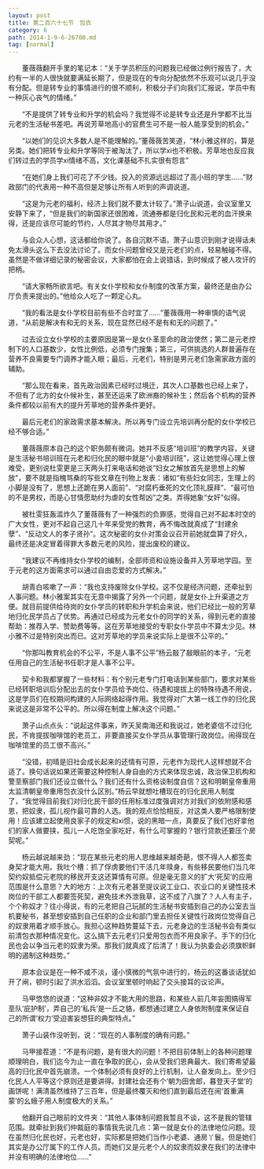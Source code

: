 ```yaml
---
layout: post
title: 第二百六十七节　包衣
category: 6
path: 2014-1-9-6-26700.md
tag: [normal]
---
```


　　董薇薇翻开手里的笔记本：“关于学员积压的问题我已经做过例行报告了，大约有一半的人很快就要满延长期了，但是现在的专向分配依然不乐观可以说几乎没有分配。但是转专业的事情进行的很不顺利，积极分子们向我们汇报说，学员中有一种灰心丧气的情绪。”

　　“不是提供了转专业和升学的机会吗？我觉得不论是转专业还是升学都不比当元老的生活秘书差吧。再说芳草地高小的官费生可不是一般人能享受到的机会。”

　　“以她们的见识大多数人是不能理解的。”董薇薇苦笑道，“林小雅这样的，算是另类。她们把转专业和升学等同于被淘汰了，所以学xi也不积极。芳草地也反应我们转过去的学员学xi情绪不高，文化课基础不扎实很有怨言”

　　“在她们身上我们可花了不少钱。投入的资源远远超过了高小班的学生……”财政部门的代表用一种不高但是足够让所有人听到的声调说道。

　　“这是为元老的福利，经济上我们就不要太计较了。”萧子山说道，会议室里又安静下来了，“但是我们的新国家还很困难，流通券都是归化民和元老的血汗换来得，还是应该尽可能的节约，人尽其才物尽其用才。”

　　与会众人心想，这话都给你说了。各自沉默不语。萧子山意识到刚才说得话未免太滑头这么下去没法讨论了。而女仆问题曾经又是元老们的点，轻易触碰不得。虽然是不做详细记录的秘密会议，大家都怕在会上说错话，到时候成了被人攻讦的把柄。

　　“请大家畅所欲言吧。有关女仆学校和女仆制度的改革方案，最终还是由办公厅负责来提出的。”他给众人吃了一颗定心丸。

　　“我的看法是女仆学校目前有些不合时宜了……”董薇薇用一种审慎的语气说道，“从前是解决有和无的关系，现在显然已经不是有和无的问题了。”

　　过去设立女仆学校的主要原因是第一是女仆革垩命的政治使然；第二是元老控制下的人口基数少，女性比例低，必须专门搜集；第三，可供挑选的人群普遍存在营养不良需要专门调养才能入眼；最后，元老们，特别是男元老们急需家政方面的辅助。

　　“那么现在看来，首先政治因素已经时过境迁，其次人口基数也已经上来了，不但有了北方的女仆候补生，甚至还运来了欧洲裔的候补生；然后各个机构的营养条件都较以前有大的提升芳草地的营养条件更好。

　　最后元老们的家政需求基本解决。所以再专门设立先培训再分配的女仆学校已经不够合适。”

　　董薇薇原本自己的这个职务颇有微词。她并不反感“培训班”的教学内容，关键是生活秘书培训班在元老和归化民的眼中就是“小妾培训班”，这让她觉得心理上很难受，更别说杜雯更是三天两头打来电话和她谈“妇女之解放首先是思想上的解放”，要不就是指槐骂桑的写些文章在刊物上发表：诸如“有些妇女同志，生理上的小脚是没有了，思想上还跪在男人面前”、“对腐朽垂死的文化顶礼膜拜”、“最可怕的不是男权，而是心甘情愿助纣为虐的女性帮凶”之类。弄得她象“女奸”似得。

　　被杜雯狂轰滥炸久了董薇薇有了一种强烈的负罪感，觉得自己对不起本时空的广大女性，更对不起自己这几十年来受党的教育，再不悔改就真成了“封建余孽”、“反动文人的孝子贤孙”。这次秘密的女仆对策会议召开前她就盘算了好久，最终还是决定冒着得罪大多数元老的风险，提出废校的建议。

　　“我建议不再维持女仆学校的编制，全部师资和设施设备并入芳草地学园。至于元老的这方面需求可以通过自由恋爱的方式解决。”

　　胡青白咳嗽了一声：“我也支持废除女仆学校。这不仅是经济问题，还牵扯到人事问题。林小雅案其实在无意中揭露了另外一个问题，就是女仆上升渠道之方便。就目前提供给待岗的女仆学员的转职和升学机会来说，他们已经比一般的芳草地归化民学员占了优势。再通过已经成为元老女仆的同学的关系，得到元老的直接帮助：推荐入学、赞助费等等。这在芳草地接受的专职女仆学员中不算太少见。林小雅不过是特别突出而已。这对芳草地的学员来说实际上是很不公平的。”

　　“你那叫教育机会的不公平，不是人事不公平”杨云敲了敲眼前的本子，“元老任用自己的生活秘书任职才是人事不公平。

　　契卡和我都掌握了一些材料：有个别元老专门打电话到某些部门，要求对某些已经转职培训后分配出去的女仆学员给予岗位、待遇和提拔上的特殊待遇不用说，这是学员们在校期间构建的人际网络起得作用。我觉得对广大第一线工作的归化民来说这是非常不公平的。所以得在制度上解决这个问题。”

　　萧子山点点头：“说起这件事来，昨天吴南海还和我说过，她老婆信不过归化民，不肯提拔咖啡馆的老员工，非要直接买女仆学员从事管理行政岗位。闹得现在咖啡馆里的员工很不高兴。”

　　“没错，初晴是旧社会成长起来的还情有可原，元老作为现代人这样想就不合适了。换句话说如果还需要这种控制人身自由的方式来体现忠诚，政治保卫机构和警垩察部门我们还设立做什么？我们还有什么资格谈制度自信？这和明朝皇帝重用太监清朝皇帝重用包衣没什么区别。”杨云早就想吐槽现在的归化民用人制度了，“我觉得目前我们对归化民干部的任用标准过度强调对方对我们的依附感和感恩，把奴隶，孤儿视作最可靠的人选。我的观点恰恰相反，对这类人要严格限制使用！应该建立起使用良家子的规定和xi惯，说的黑暗一点，真要反了我们也好拿他们的家人做要挟，孤儿一人吃饱全家吃好，有什么可掌握的？银行贷款还要压个房契呢。”

　　杨云越说越来劲：“现在某些元老的用人思维越来越奇葩，恨不得人人都签卖身契才能大用。我吐个槽：抓了俘虏要他们干活几年赎身，有些移民要他们当几年契约奴抵偿元老院的移民开支这还算情有可原。但是毫无意义的扩大‘死契’的应用范围是什么意思？大的地方：上次有元老甚至提议说工业口、农业口的关键性技术岗位的干部工人都要签死契，避免技术外泄我草，这不成了八旗了？人人有主子，个个称奴才？往小得说，有的元老把自己玩腻的生活秘书安插到自己的办公室去当机要秘书，甚至想安插到自己任职的企业和部门里去担任关键性行政岗位觉得自己的奴隶用着才顺手放心。我担心这种趋势蔓延下去，元老身边的生活秘书会有类似前清包衣那种情况变化。这么搞下去元老们只爱用包衣而不用良家子。手下的归化民也会以争当元老的奴隶为荣。那我们就真成了后清了！我认为执委会必须旗帜鲜明的遏制这种趋势。”

　　原本会议是在一种不咸不淡，谨小慎微的气氛中进行的，杨云的这番谈话犹如开了闸，顿时引起了洪水滔滔。会议室里顿时响起了交头接耳的议论声。

　　马甲悠悠的说道：“这种非奴才不能大用的思路，和某些人前几年妄图搞得军垩队‘庇护制’，弄自己的‘私兵’是一丘之貉，都想通过建立人身依附制度来保证自己的所谓‘权力’受迫害妄想狂的典型特点。”

　　萧子山装作没听到，说：“现在的人事制度的确有问题。”

　　马甲接茬道：“不是有问题，是有很大的问题！不把目前体制上的各种问题理顺理明白，我们迄今为止一直在争取的民心，会从受我们恩典最大、我们寄希望最高的归化民中首先崩溃。一个体制必须有良好的上行机制，让人奋发向上。至少归化民人人平等这个原则还是要讲得。封建社会还有个‘朝为田舍郎，暮登天子堂’的画饼呢！满清虽然维持了三百年，但是最终覆灭和他们直到最后还在闹‘首重满蒙’的幺蛾子用人制度极大的关系。”

　　他翻开自己眼前的文件夹：“其他人事体制问题我暂且不谈，这不是我的管辖范围。就牵扯到我们仲裁庭的事情我先说几点：第一就是女仆的法律地位问题。现在虽然归化民也好，元老也好，实际都是把她们当作小老婆、通房丫鬟。但是她们其实是办公厅属下的工作人员。而她们又是元老个人的奴隶而奴隶在我们的法律中并没有明确的法律地位……”